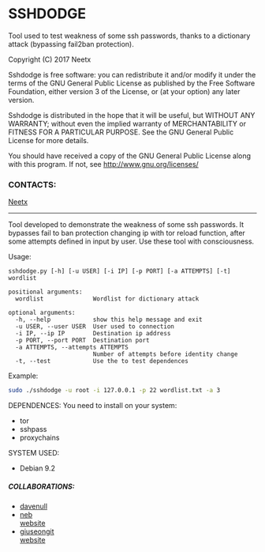SSHDODGE
========
Tool used to test weakness of some ssh passwords, thanks to a dictionary attack (bypassing fail2ban protection).<br/>

Copyright (C) 2017  Neetx

Sshdodge is free software: you can redistribute it and/or modify
it under the terms of the GNU General Public License as published by
the Free Software Foundation, either version 3 of the License, or
(at your option) any later version.

Sshdodge is distributed in the hope that it will be useful,
but WITHOUT ANY WARRANTY; without even the implied warranty of
MERCHANTABILITY or FITNESS FOR A PARTICULAR PURPOSE.  See the
GNU General Public License for more details.

You should have received a copy of the GNU General Public License
along with this program.  If not, see <http://www.gnu.org/licenses/>

### CONTACTS:
[Neetx](mailto:neetx@protonmail.com)

---

Tool developed to demonstrate the weakness of some ssh passwords.
It bypasses fail to ban protection changing ip with tor reload function, after some attempts defined in input by user.
Use these tool with consciousness.

Usage:
```
sshdodge.py [-h] [-u USER] [-i IP] [-p PORT] [-a ATTEMPTS] [-t] wordlist

positional arguments:
  wordlist              Wordlist for dictionary attack

optional arguments:
  -h, --help            show this help message and exit
  -u USER, --user USER  User used to connection
  -i IP, --ip IP        Destination ip address
  -p PORT, --port PORT  Destination port
  -a ATTEMPTS, --attempts ATTEMPTS
                        Number of attempts before identity change
  -t, --test            Use the to test dependences
```

Example:
```bash
sudo ./sshdodge -u root -i 127.0.0.1 -p 22 wordlist.txt -a 3
```

DEPENDENCES: You need to install on your system:
* tor
* sshpass
* proxychains

SYSTEM USED:
* Debian 9.2

##### COLLABORATIONS:

* [davenull](mailto:dave-null@riseup.net)
* [neb](nebulasit@riseup.net)<br/>[website](https://www.freenixsecurity.net)
* [giuseongit](giuseppe.pagano.p@gmail.com)<br/>[website](https://github.com/giuseongit)
